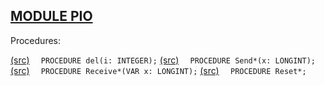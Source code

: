 
## [MODULE PIO](https://github.com/io-core/System/blob/main/PIO.Mod)

Procedures:

[(src)](https://github.com/io-core/System/blob/main/PIO.Mod#L15) `  PROCEDURE del(i: INTEGER);`
[(src)](https://github.com/io-core/System/blob/main/PIO.Mod#L20) `  PROCEDURE Send*(x: LONGINT);`
[(src)](https://github.com/io-core/System/blob/main/PIO.Mod#L29) `  PROCEDURE Receive*(VAR x: LONGINT);`
[(src)](https://github.com/io-core/System/blob/main/PIO.Mod#L41) `  PROCEDURE Reset*;`
